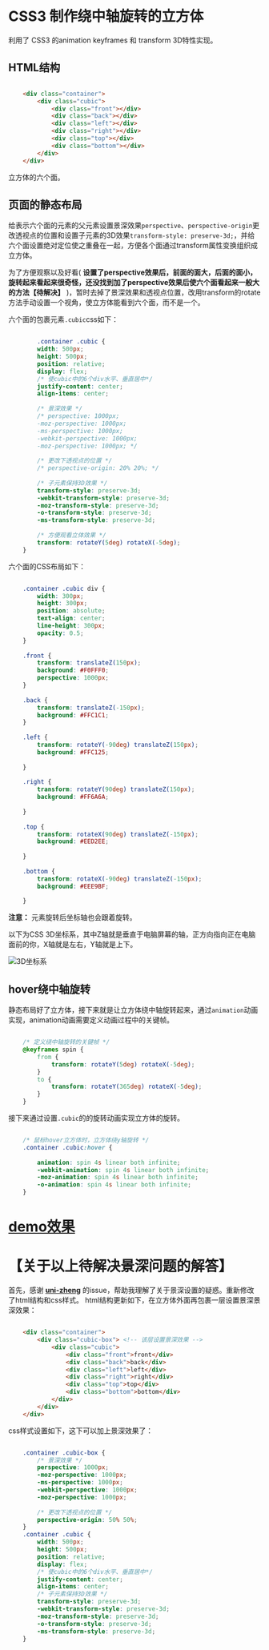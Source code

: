 # CSS3 制作绕中轴旋转的立方体 #
利用了 CSS3 的animation keyframes 和 transform 3D特性实现。

## HTML结构 ##

``` html

    <div class="container">
        <div class="cubic">
            <div class="front"></div>
            <div class="back"></div>
            <div class="left"></div>
            <div class="right"></div>
            <div class="top"></div>
            <div class="bottom"></div>
        </div>
    </div>
```
立方体的六个面。

## 页面的静态布局 ##
给表示六个面的元素的父元素设置景深效果`perspective`、`perspective-origin`更改透视点的位置和设置子元素的3D效果`transform-style: preserve-3d;`，并给六个面设置绝对定位使之重叠在一起，方便各个面通过transform属性变换组织成立方体。

为了方便观察以及好看( **设置了perspective效果后，前面的面大，后面的面小，旋转起来看起来很奇怪，还没找到加了perspective效果后使六个面看起来一般大的方法【待解决】** )，暂时去掉了景深效果和透视点位置，改用transform的rotate方法手动设置一个视角，使立方体能看到六个面，而不是一个。

六个面的包裹元素`.cubic`css如下：

``` css

		.container .cubic {
	    width: 500px;
	    height: 500px;
	    position: relative;
	    display: flex;
	    /* 使cubic中的6个div水平、垂直居中*/
	    justify-content: center;
	    align-items: center;
	
	    /* 景深效果 */
	    /* perspective: 1000px;
	    -moz-perspective: 1000px;
	    -ms-perspective: 1000px;
	    -webkit-perspective: 1000px;
	    -moz-perspective: 1000px; */
	
	    /* 更改下透视点的位置 */
	    /* perspective-origin: 20% 20%; */
	
	    /* 子元素保持3D效果 */
	    transform-style: preserve-3d;
	    -webkit-transform-style: preserve-3d;
	    -moz-transform-style: preserve-3d;
	    -o-transform-style: preserve-3d;
	    -ms-transform-style: preserve-3d;
	
	    /* 方便观看立体效果 */
	    transform: rotateY(5deg) rotateX(-5deg);
	}
```
六个面的CSS布局如下：

``` css

	.container .cubic div {
	    width: 300px;
	    height: 300px;
	    position: absolute;
	    text-align: center;
	    line-height: 300px;
	    opacity: 0.5;
	}
	
	.front {
	    transform: translateZ(150px);
	    background: #F0FFF0;
	    perspective: 1000px;
	}
	
	.back {
	    transform: translateZ(-150px);
	    background: #FFC1C1;
	}
	
	.left {
	    transform: rotateY(-90deg) translateZ(150px);
	    background: #FFC125;
	
	}
	
	.right {
	    transform: rotateY(90deg) translateZ(150px);
	    background: #FF6A6A;
	
	}
	
	.top {
	    transform: rotateX(90deg) translateZ(-150px);
	    background: #EED2EE;
	
	}
	
	.bottom {
	    transform: rotateX(-90deg) translateZ(-150px);
	    background: #EEE9BF;
	
	}
```


**注意：** 元素旋转后坐标轴也会跟着旋转。

以下为CSS 3D坐标系，其中Z轴就是垂直于电脑屏幕的轴，正方向指向正在电脑面前的你，X轴就是左右，Y轴就是上下。

![3D坐标系](https://githubblogbucket1-1258277786.cos.ap-shanghai.myqcloud.com/IFE-2018-CSS/3D%E5%9D%90%E6%A0%87%E7%B3%BB.jpg)


## hover绕中轴旋转 ##
静态布局好了立方体，接下来就是让立方体绕中轴旋转起来，通过`animation`动画实现，animation动画需要定义动画过程中的关键帧。

``` css

	/* 定义绕中轴旋转的关键帧 */
	@keyframes spin {
	    from {
	        transform: rotateY(5deg) rotateX(-5deg);
	    }
	    to {
	        transform: rotateY(365deg) rotateX(-5deg);
	    }
	}
```
接下来通过设置`.cubic`的的旋转动画实现立方体的旋转。

``` css

	/* 鼠标hover立方体时，立方体绕y轴旋转 */
	.container .cubic:hover {
	
	    animation: spin 4s linear both infinite;
	    -webkit-animation: spin 4s linear both infinite;
	    -moz-animation: spin 4s linear both infinite;
	    -o-animation: spin 4s linear both infinite;
	}
```
# [demo效果](http://shirley5li.me/IFE-2018-CSS/rotate_cubic/index.html) #

# 【关于以上待解决景深问题的解答】 #
首先，感谢 **[uni-zheng](https://github.com/uni-zheng)** 的issue，帮助我理解了关于景深设置的疑惑。重新修改了html结构和css样式。
html结构更新如下，在立方体外面再包裹一层设置景深景深效果：

``` html

    <div class="container">
        <div class="cubic-box"> <!-- 该层设置景深效果 -->
            <div class="cubic">
                <div class="front">front</div>
                <div class="back">back</div>
                <div class="left">left</div>
                <div class="right">right</div>
                <div class="top">top</div>
                <div class="bottom">bottom</div>
            </div>
        </div>
    </div>
```
css样式设置如下，这下可以加上景深效果了：

``` css

	.container .cubic-box {
	    /* 景深效果 */
	    perspective: 1000px;
	    -moz-perspective: 1000px;
	    -ms-perspective: 1000px;
	    -webkit-perspective: 1000px;
	    -moz-perspective: 1000px;
	
	    /* 更改下透视点的位置 */
	    perspective-origin: 50% 50%;
	}
	.container .cubic {
	    width: 500px;
	    height: 500px;
	    position: relative;
	    display: flex;
	    /* 使cubic中的6个div水平、垂直居中*/
	    justify-content: center;
	    align-items: center;
	    /* 子元素保持3D效果 */
	    transform-style: preserve-3d;
	    -webkit-transform-style: preserve-3d;
	    -moz-transform-style: preserve-3d;
	    -o-transform-style: preserve-3d;
	    -ms-transform-style: preserve-3d;
	}
```